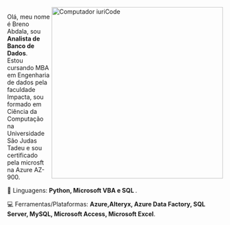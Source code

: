 <img src="https://raw.githubusercontent.com/MicaelliMedeiros/micaellimedeiros/master/image/computer-illustration.png" min-width="400px" max-width="400px" width="400px" align="right" alt="Computador iuriCode">

<p align="left">

Olá, meu nome é Breno Abdala, sou <strong>Analista de Banco de Dados</strong>.<br>
Estou cursando MBA em Engenharia de dados pela faculdade Impacta, sou formado em Ciência da Computação na Universidade São Judas Tadeu  e sou certificado pela microsft na Azure AZ-900.

</p>

<p align="left">
 🚀 Linguagens: <strong>Python, Microsoft VBA e SQL </strong>.
</p>

<p align="left">
  💻 Ferramentas/Plataformas: <strong>Azure,Alteryx, Azure Data Factory, SQL Server, MySQL, Microsoft Access, Microsoft Excel</strong>.
</p>


